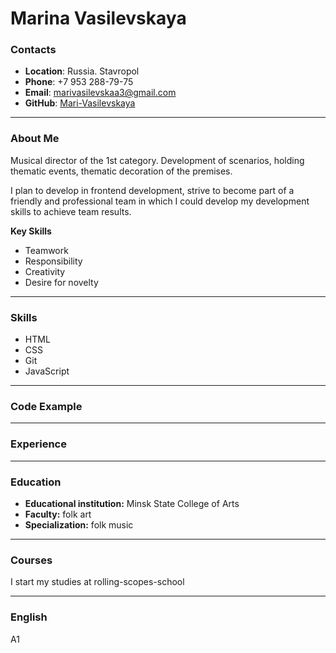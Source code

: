 # Marina Vasilevskaya

### Contacts

* **Location**: Russia. Stavropol
* **Phone**: +7 953 288-79-75
* **Email**: marivasilevskaa3@gmail.com
* **GitHub**: [Mari-Vasilevskaya](https://github.com/Mari-Vasilevskaya)

---

### About Me

<p>Musical director of the 1st category. Development of scenarios, holding thematic events, thematic decoration of the premises.</p>
<p>I plan to develop in frontend development, strive to become part of a friendly and professional team in which I could develop my development skills to achieve team results.</p>

**Key Skills**

- Teamwork
- Responsibility
- Creativity
- Desire for novelty

---

### Skills

- HTML 
- CSS 
- Git 
- JavaScript

---

### Code Example

---

### Experience

---

### Education

- **Educational institution:** Minsk State College of Arts
- **Faculty:** folk art
- **Specialization:** folk music

---

### Courses 

I start my studies at rolling-scopes-school

---

### English

A1
